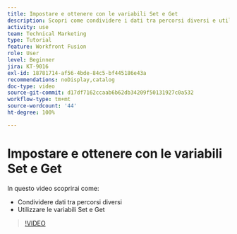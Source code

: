 ```yaml
---
title: Impostare e ottenere con le variabili Set e Get
description: Scopri come condividere i dati tra percorsi diversi e utilizzare le variabili Set e Get, tutto in [!DNL Adobe Workfront Fusion].
activity: use
team: Technical Marketing
type: Tutorial
feature: Workfront Fusion
role: User
level: Beginner
jira: KT-9016
exl-id: 18781714-af56-4bde-84c5-bf445186e43a
recommendations: noDisplay,catalog
doc-type: video
source-git-commit: d17df7162ccaab6b62db34209f50131927c0a532
workflow-type: tm+mt
source-wordcount: '44'
ht-degree: 100%

---
```


# Impostare e ottenere con le variabili Set e Get

In questo video scoprirai come:

* Condividere dati tra percorsi diversi
* Utilizzare le variabili Set e Get

>[!VIDEO](https://video.tv.adobe.com/v/335275/?quality=12&learn=on&enablevpops)
